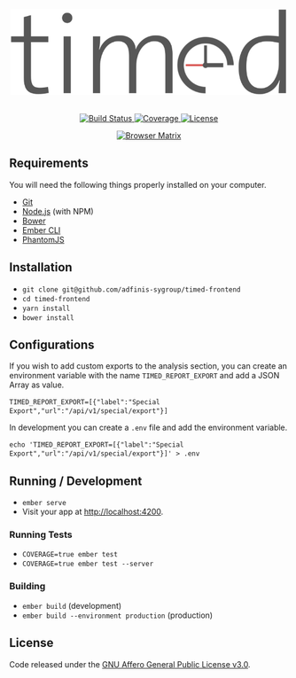 <p align="center">
  <img width="500" src="/public/assets/logo_text.png?raw=true">
  <br><br>
</p>

<p align="center">
  <a href="https://travis-ci.org/adfinis-sygroup/timed-frontend">
    <img alt="Build Status" src="https://img.shields.io/travis/adfinis-sygroup/timed-frontend.svg?style=flat-square">
  </a>
  <a href="https://coveralls.io/github/adfinis-sygroup/timed-frontend">
    <img alt="Coverage" src="https://img.shields.io/coveralls/adfinis-sygroup/timed-frontend.svg?style=flat-square">
  </a>
  <a href="/LICENSE">
    <img alt="License" src="https://img.shields.io/github/license/adfinis-sygroup/timed-frontend.svg?style=flat-square">
  </a>
</p>

<p align="center">
  <a href="https://saucelabs.com/u/adsy-timed">
    <img alt="Browser Matrix" src="https://saucelabs.com/browser-matrix/adsy-timed.svg">
  </a>
</p>

## Requirements

You will need the following things properly installed on your computer.

* [Git](http://git-scm.com/)
* [Node.js](http://nodejs.org/) (with NPM)
* [Bower](http://bower.io/)
* [Ember CLI](http://ember-cli.com/)
* [PhantomJS](http://phantomjs.org/)

## Installation

* `git clone git@github.com/adfinis-sygroup/timed-frontend`
* `cd timed-frontend`
* `yarn install`
* `bower install`

## Configurations

If you wish to add custom exports to the analysis section, you can create an environment variable with the name `TIMED_REPORT_EXPORT` and add a JSON Array as value.
```
TIMED_REPORT_EXPORT=[{"label":"Special Export","url":"/api/v1/special/export"}]
```
In development you can create a `.env` file and add the environment variable.
```
echo 'TIMED_REPORT_EXPORT=[{"label":"Special Export","url":"/api/v1/special/export"}]' > .env
```

## Running / Development

* `ember serve`
* Visit your app at [http://localhost:4200](http://localhost:4200).

### Running Tests

* `COVERAGE=true ember test`
* `COVERAGE=true ember test --server`

### Building

* `ember build` (development)
* `ember build --environment production` (production)

## License
Code released under the [GNU Affero General Public License v3.0](LICENSE).

